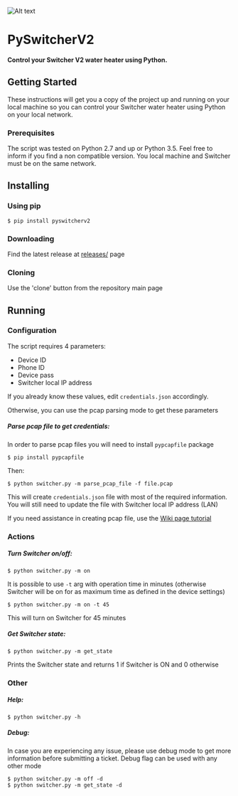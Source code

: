 ![Alt text](https://github.com/sagilo/pyswitcherv2/blob/master/images/switcher.png?raw=true "PySwitcherV2")

# PySwitcherV2
#### Control your Switcher V2 water heater using Python.

## Getting Started
These instructions will get you a copy of the project up and running on your local machine so you can control your Switcher water heater using Python on your local network.

### Prerequisites
The script was tested on Python 2.7 and up or Python 3.5.
Feel free to inform if you find a non compatible version.
You local machine and Switcher must be on the same network.

## Installing
### Using pip

    $ pip install pyswitcherv2

### Downloading
Find the latest release at [releases/](https://github.com/sagilo/pyswitcherv2/releases) page

### Cloning
Use the 'clone' button from the repository main page

## Running
### Configuration
The script requires 4 parameters:
* Device ID
* Phone ID
* Device pass
* Switcher local IP address

If you already know these values, edit `credentials.json` accordingly.

Otherwise, you can use the pcap parsing mode to get these parameters

##### Parse pcap file to get credentials:
In order to parse pcap files you will need to install `pypcapfile` package

    $ pip install pypcapfile

Then:

    $ python switcher.py -m parse_pcap_file -f file.pcap

This will create `credentials.json` file with most of the required information.  
You will still need to update the file with Switcher local IP address (LAN)

If you need assistance in creating pcap file, use the [Wiki page tutorial](https://github.com/sagilo/pyswitcherv2/wiki/Capturing-pcap-file-using-Android-device)

### Actions
##### Turn Switcher on/off:

    $ python switcher.py -m on

It is possible to use `-t` arg with operation time in minutes (otherwise Switcher will be on for as maximum time as defined in the device settings)

    $ python switcher.py -m on -t 45   
 
This will turn on Switcher for 45 minutes

##### Get Switcher state:

    $ python switcher.py -m get_state
    
Prints the Switcher state and returns 1 if Switcher is ON and 0 otherwise

### Other
##### Help:

    $ python switcher.py -h
    
##### Debug:
In case you are experiencing any issue, please use debug mode to get more information before submitting a ticket.
Debug flag can be used with any other mode

    $ python switcher.py -m off -d
    $ python switcher.py -m get_state -d
